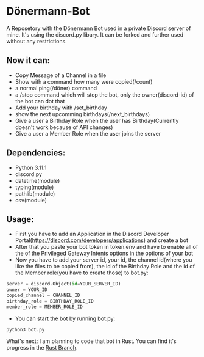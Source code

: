 # Dönermann-Bot
A Reposetory with the Dönermann Bot used in a private Discord server of mine. It's using the discord.py libary. It can be forked and further used without any restrictions. 

Now it can:
- 
- Copy Message of a Channel in a file
- Show with a command how many were copied(/count)
- a normal ping(/döner) command
- a /stop command which will stop the bot, only the owner(discord-id) of the bot can dot that
- Add your birthday with /set_birthday
- show the next upcomming birthdays(/next_birthdays)
- Give a user a Birthday Role when the user has Birthday(Currently doesn't work because of API changes)
- Give a user a Member Role when the user joins the server

Dependencies:
-
- Python 3.11.1
- discord.py
- datetime(module)
- typing(module)
- pathlib(module)
- csv(module)

Usage:
-
- First you have to add an Application in the Discord Developer Portal(https://discord.com/developers/applications) and create a bot 
- After that you paste your bot token in token.env and have to enable all of the of the Privileged Gateway Intents options in the options of your bot
- Now you have to add your server id, your id, the channel id(where you like the files to be copied from), the id of the Birthday Role and the id of the Member role(you have to create those) to bot.py:
```python
server = discord.Object(id=YOUR_SERVER_ID)
owner = YOUR_ID
copied_channel = CHANNEL_ID
birthday_role = BIRTHDAY_ROLE_ID
member_role = MEMBER_ROLE_ID
```
- You can start the bot by running bot.py:
```shell
python3 bot.py
```
What's next:
I am planning to code that bot in Rust. You can find it's progress in the <a href="https://github.com/NWrenger/doenermann-bot/tree/Rust">Rust Branch</a>.
